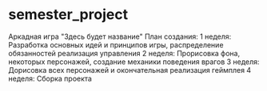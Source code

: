 # semester_project
Аркадная игра "Здесь будет название"
План создания:
1 неделя:
Разработка основных идей и принципов игры, распределение обязанностей реализация управления
2 неделя:
Прорисовка фона, некоторых персонажей, создание механики поведения врагов
3 неделя:
Дорисовка всех персонажей и окончательная реализация геймплея
4 неделя:
Сборка проекта
